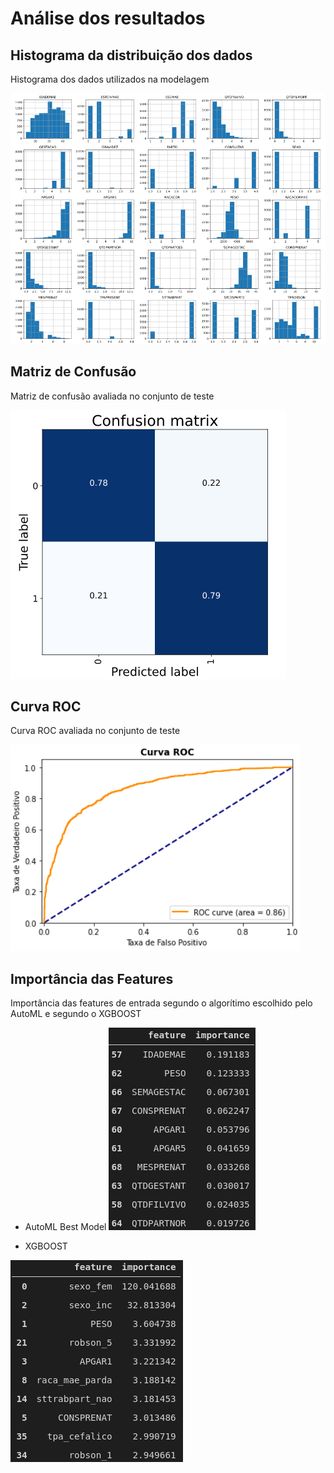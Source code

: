 # Análise dos resultados

## Histograma da distribuição dos dados
Histograma dos dados utilizados na modelagem

![data_histograms](assets/figures/sindrome_down/data_histograms.png)

## Matriz de Confusão
Matriz de confusão avaliada no conjunto de teste

![matriz_confusao](assets/figures/sindrome_down/matriz_confusao.png)

## Curva ROC
Curva ROC avaliada no conjunto de teste

![roc_curev](assets/figures/sindrome_down/roc_curev.png)

## Importância das Features
Importância das features de entrada segundo o algorítimo escolhido pelo AutoML e segundo o XGBOOST

* AutoML Best Model
![feature_importance_automl](assets/figures/sindrome_down/feature_importance_automl.png)

* XGBOOST

![feature_importance_automl](assets/figures/sindrome_down/feature_importance_xgboost.png)